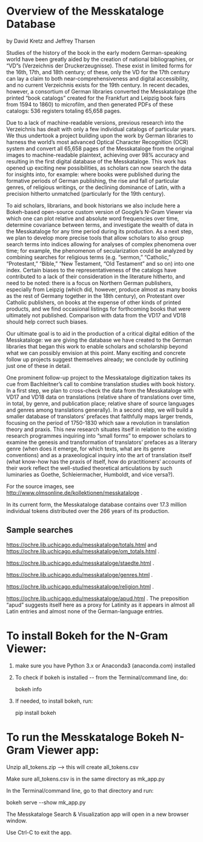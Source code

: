 # Overview of the Messkataloge Database
by David Kretz and Jeffrey Tharsen

Studies of the history of the book in the early modern German-speaking world have been greatly aided by the creation of national bibliographies, or “VD”s (Verzeichnis der Druckerzeugnisse). These exist in limited forms for the 16th, 17th, and 18th century; of these, only the VD for the 17th century can lay a claim to both near-comprehensiveness and digital accessibility, and no current Verzeichnis exists for the 19th century. In recent decades, however, a consortium of German libraries converted the Messkataloge (the printed “book catalogs” created for the Frankfurt and Leipzig book fairs from 1594 to 1860) to microfilm, and then generated PDFs of these catalogs: 536 registers totaling 65,658 pages. 

Due to a lack of machine-readable versions, previous research into the Verzeichnis has dealt with only a few individual catalogs of particular years.  We thus undertook a project building upon the work by German libraries to harness the world’s most advanced Optical Character Recognition (OCR) system and convert all 65,658 pages of the Messkataloge from the original images to machine-readable plaintext, achieving over 98% accuracy and resulting in the first digital database of the Messkataloge.  This work has opened up exciting new possibilities, as scholars can now search the data for insights into, for example: where books were published during the formative periods of German publishing,  the rise and fall of particular genres,  of religious writings,  or the declining dominance of Latin,  with a precision hitherto unmatched (particularly for the 19th century).

To aid scholars, librarians, and book historians we also include here a Bokeh-based open-source custom version of Google’s N-Gram Viewer via which one can plot relative and absolute word frequencies over time, determine covariance between terms, and investigate the wealth of data in the Messkataloge for any time period during its production.  As a next step, we plan to develop more precise tools that allow scholars to also group search terms into indices allowing for analyses of complex phenomena over time; for example, the phenomenon of secularization could be analyzed by combining searches for religious terms (e.g. “sermon,” “Catholic,” “Protestant,” “Bible,” “New Testament, “Old Testament” and so on) into one index. Certain biases to the representativeness of the catalogs have contributed to a lack of their consideration in the literature hitherto, and need to be noted: there is a focus on Northern German publishers, especially from Leipzig (which did, however, produce almost as many books as the rest of Germany together in the 18th century), on Protestant over Catholic publishers, on books at the expense of other kinds of printed products, and we find occasional listings for forthcoming books that were ultimately not published.  Comparison with data from the VD17 and VD18 should help correct such biases.

Our ultimate goal is to aid in the production of a critical digital edition of the Messkataloge: we are giving the database we have created to the German libraries that began this work to enable scholars and scholarship beyond what we can possibly envision at this point. Many exciting and concrete follow up projects suggest themselves already; we conclude by outlining just one of these in detail.

One prominent follow-up project to the Messkataloge digitization takes its cue from Bachleitner’s call to combine translation studies with book history.  In a first step, we plan to cross-check the data from the Messkataloge with VD17 and VD18 data on translations (relative share of translations over time, in total, by genre, and publication place; relative share of source languages and genres among translations generally). In a second step, we will build a smaller database of translators’ prefaces that faithfully maps larger trends, focusing on the period of 1750-1830 which saw a revolution in translation theory and praxis.  This new research situates itself in relation to the existing research programmes inquiring into “small forms”  to empower scholars to examine the genesis and transformation of translators’ prefaces as a literary genre  (when does it emerge, for which texts, what are its genre conventions) and as a praxeological inquiry into the art of translation itself (what know-how has the praxis of itself, how do practitioners’ accounts of their work reflect the well-studied theoretical articulations by such luminaries as Goethe, Schleiermacher, Humboldt, and vice versa?). 

For the source images, see http://www.olmsonline.de/kollektionen/messkataloge .

In its current form, the Messkataloge database contains over 17.3 million individual tokens distributed over the 266 years of its production.

## Sample searches
 https://ochre.lib.uchicago.edu/messkataloge/totals.html and https://ochre.lib.uchicago.edu/messkataloge/om_totals.html .

 https://ochre.lib.uchicago.edu/messkataloge/staedte.html . 

 https://ochre.lib.uchicago.edu/messkataloge/genres.html . 

 https://ochre.lib.uchicago.edu/messkataloge/religion.html . 

 https://ochre.lib.uchicago.edu/messkataloge/apud.html . 
 The preposition “apud” suggests itself here as a proxy for Latinity as it appears in almost all Latin entries and almost none of the German-language entries.


# To install Bokeh for the N-Gram Viewer:

1) make sure you have Python 3.x or Anaconda3 (anaconda.com) installed

2) To check if bokeh is installed -- from the Terminal/command line, do:

   bokeh info

3) If needed, to install bokeh, run:

   pip install bokeh


# To run the Messkataloge Bokeh N-Gram Viewer app:

Unzip all_tokens.zip --> this will create all_tokens.csv

Make sure all_tokens.csv is in the same directory as mk_app.py 

In the Terminal/command line, go to that directory and run:

   bokeh serve --show mk_app.py

The Messkataloge Search & Visualization app will open in a new browser window.

   Use Ctrl-C to exit the app.
